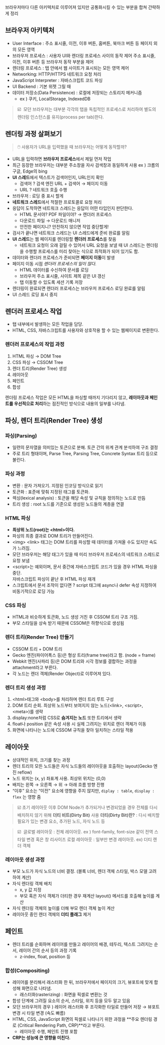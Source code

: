 브라우저마다 다른 아키텍처로 이루어져 있지만 공통화시킬 수 있는 부분을 합쳐 간략하게 정리

## 브라우저 아키텍처

- User Interface : 주소 표시줄, 이전, 이후 버튼, 홈버튼, 북마크 버튼 등 페이지 외의 모든 영역
- 브라우저 프로세스 : 사용자 UI와 렌더링 프로세스 사이의 동작 제어 주소 표시줄, 이전, 이후 버튼 등 브라우저 동작 부분을 제어
- 렌더링 프로세스 : 탭 안에서 웹 사이트가 표시되는 모든 영역 제어
- Networking: HTTP/HTTPS 네트워크 요청 처리
- JavaScript Interpreter : 자바스크립트 코드 파싱
- UI Backend : 기본 위젯 그릴 때
- 데이터 저장소(Data Persistence) : 로컬에 저장되는 스토리지 메커니즘
  - ex ) 쿠키, LocalStorage, IndexedDB

> ☑️  모던 브라우저는 대부분 각각의 탭을 독립적인 프로세스로 처리하여 별도의 렌더링 인스턴스를 유지(process per tab)한다.

## 렌더링 과정 살펴보기

> 🖱️ 사용자가 URL을 입력했을 때 브라우저는 어떻게 동작할까?

- URL을 입력하면 **브라우저 프로세스**에서 제일 먼저 작업
- 최근 등장한 브라우저는 대부분 주소창을 자사 검색창과 동일하게 사용 ex ) 크롬의 구글, Edge의 bing
- **UI 스레드**에서 텍스트가 검색어인지, URL인지 확인
  - 검색어 ? 검색 엔진 URL + 검색어 → 페이지 이동
  - URL ? 네트워크 호출 수행
- 브라우저 : 로딩 중 표시 할게
- **네트워크 스레드**에서 적절한 프로토콜로 요청 처리
- 응답이 도착하면 네트워크 스레드는 응답이 어떤 타입인지 판단한다.
  - HTML 문서야? PDF 파일이야? → 렌더러 프로세스
  - 다운로드 파일 → 다운로드 매니저
  - 안전한 페이지니? 안전하지 않으면 작업 중단할게!
- 검사가 끝나면 네트워크 스레드는 UI 스레드에게 준비 완료를 알림
- **UI 스레드**는 웹 페이지를 렌더링할 **렌더러 프로세스**를 찾음
  - 네트워크 요청이 오래 걸릴 수 있어서 URL 요청을 보낼 때 UI 스레드는 렌더링을 수행할 프로세스를 미리 찾아는 식으로 최적화가 되어 있기도 함.
- 데이터와 렌더러 프로세스가 준비되면 **페이지 이동**이 발생
- 페이지 이동 시점 _렌더러 프로세스의 일이 많다._
  - HTML 데이터를 수신하여 문서를 로딩
  - 브라우저 주소 표시줄, 사이트 제목 같은 UI 갱신
  - 탭 이동할 수 있도록 세션 기록 저장
- 렌더링이 완료되면 렌더러 프로세스는 브라우저 프로세스 로딩 완료를 알림
- UI 스레드 로딩 표시 중지

## 렌더러 프로세스 작업

- 탭 내부에서 발생하는 모든 작업을 담당.
- HTML, CSS, 자바스크립트를 사용자와 상호작용 할 수 있는 웹페이지로 변환한다.

### 렌더러 프로세스의 작업 과정

1. HTML 파싱 → DOM Tree
2. CSS 파싱 → CSSOM Tree
3. 렌더 트리(Render Tree) 생성
4. 레이아웃
5. 페인트
6. 합성

렌더링 프로세스 작업은 모든 HTML을 파싱할 때까지 기다리지 않고, **레이아웃과 페인트를 우선적으로 처리**하는 점진적인 방식으로 내용의 일부를 나타냄.

## 파싱, 렌더 트리(Render Tree) 생성

### 파싱(Parsing)

- 일련의 문자열을 의미있는 토큰으로 분해. 토큰 간의 위계 관계 분석하여 구조 결정
- 주로 트리 형태이며, Parse Tree, Parsing Tree, Concrete Syntax 트리 등으로 불린다.

### 파싱 **과정**

- 변환 : 문자 가져오기. 지정된 인코딩 방식으로 읽기
- 토큰화 : 표준에 맞춰 지정된 태그를 토큰화.
- 렉싱(lexical analysis) : 토큰을 해당 속성 및 규칙을 정의하는 노드로 만듬
- 트리 생성 : root 노드를 기준으로 생성된 노드들의 계층을 연결

### HTML 파싱

- **최상위 노드(root)는 &lt;html>이다.**
- 파싱의 최종 결과로 DOM 트리가 만들어진다.
- &lt;img> &lt;link> 태그는 DOM 트리를 파싱할 때 데이터를 가져올 수도 있지만 속도가 느려짐.
- 모던 브라우저는 해당 태그가 있을 때 미리 브라우저 프로세스의 네트워크 스레드로 요청 보냄
- &lt;script>는 예외이며, 문서 중간에 자바스크립트 코드가 있을 경우 HTML 파싱을 중단.  
  자바스크립트 파싱이 끝난 후 HTML 파싱 재개
- 스크립트에서 문서 조작이 없다면 ? script 태그에 async나 defer 속성 지정하여 비동기적으로 로딩 가능

### CSS 파싱

- HTML과 비슷하게 토큰화, 노드 생성 거친 후 CSSOM 트리 구조 가짐.
- 부모 스타일을 상속 받기 때문에 CSSOM은 하향식으로 생성됨

### 렌더 트리(Render Tree) 만들기

- CSSOM 트리 + DOM 트리
- Gecko 엔진(파이어폭스 등)은 형상 트리(frame tree)라고 함. (node = frame)
- Webkit 엔진(사파리 등)은 DOM 트리와 시각 정보를 결합하는 과정을 attachment라고 부른다.
- 각 노드는 렌더 객체(Render Object)로 이루어져 있다.

### 렌더 트리 생성 과정

1. &lt;html>태그와 &lt;body>를 처리하며 렌더 트리 루트 구성
2. DOM 트리 순회. 최상위 노드부터 보여지지 않는 노드(&lt;link>, &lt;script>, &lt;meta>)를 생략
3. display:none처럼 CSS로 **숨겨지는 노드** 또한 트리에서 생략
4. float나 position 같은 속성 사용 시 실제 그려지는 위치로 렌더 객체가 이동
5. 화면에 나타나는 노드에 CSSOM 규칙을 찾아 일치하는 스타일 적용

## 레이아웃

- 상대적인 위치, 크기를 찾는 과정
- 렌더 트리의 모든 노드들은 자식 노드들의 레이아웃을 호출하는 layout(Gecko 엔진 reflow)
- 노드 위치는 (x, y) 좌표계 사용. 최상위 위치는 (0,0)
- 배치는 왼쪽 → 오른쪽 → 위 → 아래 흐름 방향 진행
- “이후” 요소는 “이전" 요소에 영향을 주지 않지만, `diplay : table`, `display : flex` 는 영향 줌

> ☑️ 초기 레이아웃 이후 DOM Node가 추가되거나 변경되었을 경우
> 전체를 다시 배치하지 않기 위해 **더티 비트(Dirty Bit)** 사용
> **더티(Dirty Bit)란?** : 다시 배치할 필요가 있는 변경 요소, 추가된 노드, 자식 노드 등

> ☑️  글로벌 레이아웃 : 전체 레이아웃. ex ) font-family, font-size 같이 전역 스타일 변경 혹은 창 리사이즈
> 로컬 레이아웃 : 일부만 변경 레이아웃. ex) 더티 렌더 객체

### 레이아웃 생성 과정

- 부모 노드가 자식 노드의 너비 결정. (블록 너비, 렌더 객체 스타일, 박스 모델 고려하여 계산)
- 자식 렌더링 객체 배치
  - x, y 값 지정
  - 부모 혹은 자식 객체가 더티한 경우 재계산 layout() 메서드를 호출해 높이를 계산
- 자식 렌더링 객체의 높이를 더해 부모 렌더 객체 높이 계산
- 레이아웃 중인 렌더 객체의 **더티 플래그** 제거

## 페인트

- 렌더 트리를 순회하며 레이어를 만들고 레이어의 배경, 테두리, 텍스트 그려지는 순서, 레이어 간의 순서 등의 과정 기록
  - z-index, float, position 등

### 합성(Compositing)

- 레이어를 분리해서 래스터화 한 뒤, 브라우저에서 페이지의 크기, 뷰포트에 맞게 합성해 화면으로 나타냄.
  - 래스터화(rasterizing) : 화면을 픽셀로 변환는 것
- 합성 단계에 그려질 요소의 순서, 스타일, 위치 등을 모두 알고 있음
- 모던 브라우저의 경우 ) 레이어 래스터화 후 조각화한 타일로 만들어 저장 → 뷰포트 변경 시 타일 변경 (속도 빠름)
- HTML, CSS, JavaScript 화면의 픽셀로 나타나기 위한 과정을 **주요 렌더링 경로 (Critical Rendering Path, CRP)**라고 부른다.
  - 레이아웃 수행, 페인트 진행 포함
- **CRP는 성능에 큰 영향을 미친다.**
